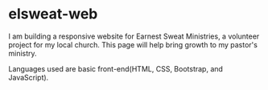 # elsweat-web
I am building a responsive website for Earnest Sweat Ministries, a volunteer project for my local church. This page will help bring growth to my pastor's ministry. 

Languages used are basic front-end(HTML, CSS, Bootstrap, and JavaScript). 
